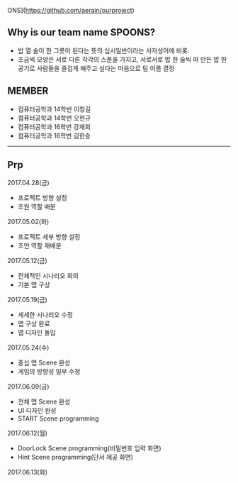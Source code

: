 ONS](https://github.com/aerain/ourproject)


## Why is our team name SPOONS?

 - 밥 열 술이 한 그릇이 된다는 뜻의 십시일반이라는 사자성어에 비롯.
 - 조금씩 모양은 서로 다른 각각의 스푼을 가지고, 서로서로 밥 한 술씩 떠 만든 밥 한 공기로 사람들을 즐겁게 해주고 싶다는 마음으로 팀 이름 결정 


## MEMBER

 - 컴퓨터공학과 14학번 이청길
 - 컴퓨터공학과 14학번 오현규
 - 컴퓨터공학과 16학번 강재희
 - 컴퓨터공학과 16학번 김한승
 

---

## Prp

 2017.04.28(금)
 
 - 프로젝트 방향 설정
 - 조원 역할 배분
 
 
 2017.05.02(화)
 
 - 프로젝트 세부 방향 설정
 - 조언 역할 재배분
 
 
 2017.05.12(금)
 
 - 전체적인 시나리오 회의
 - 기본 맵 구상
 
 
 2017.05.19(금)
 
 - 세세한 시나리오 수정
 - 맵 구상 완료
 - 맵 디자인 돌입
 
 2017.05.24(수)
 
 - 중십 맵 Scene 완성
 - 게임의 방향성 일부 수정
 
 
 2017.06.09(금)
 
 - 전체 맵 Scene 완성
 - UI 디자인 완성
 - START Scene programming

 2017.06.12(월)

 - DoorLock Scene programming(비밀번호 입력 화면)
 - Hint Scene programming(단서 제공 화면)

 2017.06.13(화)


